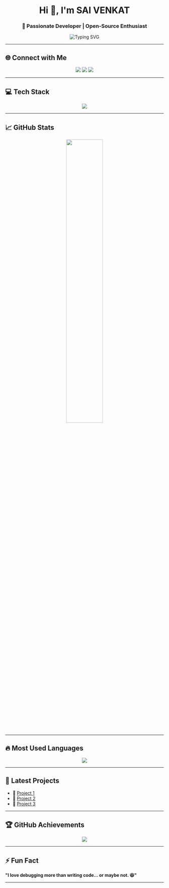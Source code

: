 <h1 align="center">Hi 👋, I'm SAI VENKAT</h1>
<h3 align="center">🚀 Passionate Developer | Open-Source Enthusiast</h3>

<p align="center">
  <img src="https://readme-typing-svg.herokuapp.com?font=Fira+Code&pause=1000&color=FFA500&center=true&vCenter=true&width=435&lines=Welcome+to+my+GitHub!;I'm+a+Full-Stack+Developer;I+Love+Coding+and+Building+Cool+Stuff!+🔥" alt="Typing SVG" />
</p>

---

## 🌐 Connect with Me

<p align="center">
  <a href="https://linkedin.com/in/yourprofile"><img src="https://img.shields.io/badge/LinkedIn-blue?style=for-the-badge&logo=linkedin"></a>
  <a href="https://twitter.com/yourprofile"><img src="https://img.shields.io/badge/Twitter-blue?style=for-the-badge&logo=twitter"></a>
  <a href="mailto:your.email@example.com"><img src="https://img.shields.io/badge/Email-D14836?style=for-the-badge&logo=gmail&logoColor=white"></a>
</p>

---

## 💻 Tech Stack

<p align="center">
  <img src="https://skillicons.dev/icons?i=html,css,js,git,github,vscode" />
</p>

---

## 📈 GitHub Stats

<p align="center">
  <img src="https://github-readme-stats.vercel.app/api?username=saivenkat444&show_icons=true&theme=radical" width="48%"/>
</p>

---

## 🔥 Most Used Languages

<p align="center">
  <img src="https://github-readme-stats.vercel.app/api/top-langs/?username=saivenkat444&layout=compact&theme=radical&langs_count=6" />
</p>

---

## 🚀 Latest Projects

- 🔹 [Project 1](https://github.com/saivenkat444/project1)
- 🔹 [Project 2](https://github.com/saivenkat444/project2)
- 🔹 [Project 3](https://github.com/saivenkat444/project3)

---

## 🏆 GitHub Achievements

<p align="center">
  <img src="https://github-profile-trophy.vercel.app/?username=saivenkat444&theme=radical&no-bg=true&margin-w=4" />
</p>

---

## ⚡ Fun Fact

**"I love debugging more than writing code... or maybe not. 😆"**

---
